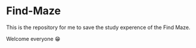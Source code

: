 # Find-Maze
This is the repository for me to save the study experence of the Find Maze.

Welcome everyone :grin: